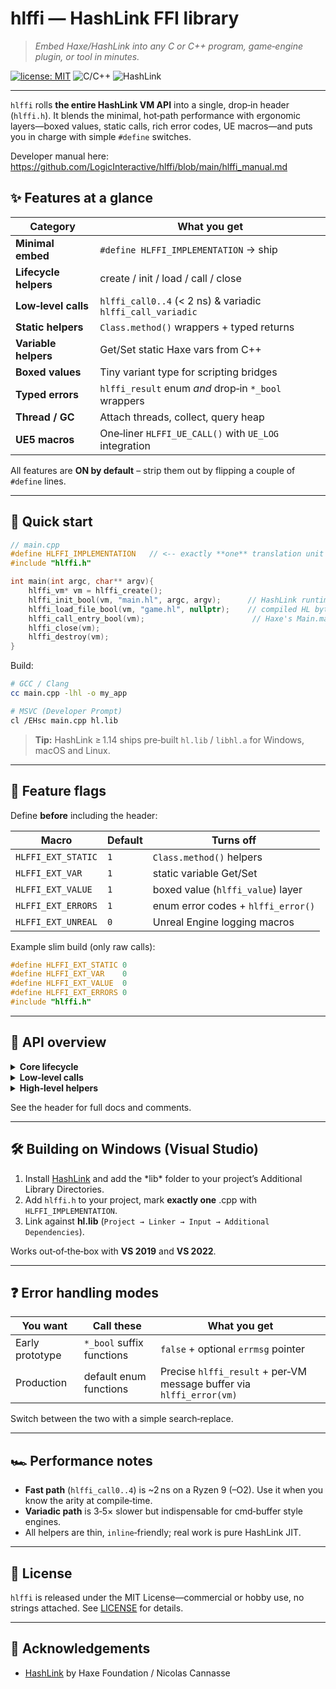 # hlffi — HashLink FFI library

> *Embed Haxe/HashLink into any C or C++ program, game‑engine plugin, or tool in minutes.*

[![license: MIT](https://img.shields.io/badge/license-MIT-blue.svg)](LICENSE)
![C/C++](https://img.shields.io/badge/language-C%20%7C%20C%2B%2B-00599C) ![HashLink](https://img.shields.io/badge/HashLink-%F0%9F%94%A5-orange)

---

`hlffi` rolls **the entire HashLink VM API** into a single, drop‑in header (`hlffi.h`). It blends the minimal, hot‑path performance with ergonomic layers—boxed values, static calls, rich error codes, UE macros—and puts you in charge with simple `#define` switches.

Developer manual here:
https://github.com/LogicInteractive/hlffi/blob/main/hlffi_manual.md

## ✨ Features at a glance

| Category              | What you get                                               |
| --------------------- | ---------------------------------------------------------- |
| **Minimal embed**     | `#define HLFFI_IMPLEMENTATION` → ship                      |
| **Lifecycle helpers** | create / init / load / call / close                        |
| **Low‑level calls**   | `hlffi_call0..4` (< 2 ns) & variadic `hlffi_call_variadic` |
| **Static helpers**    | `Class.method()` wrappers + typed returns                  |
| **Variable helpers**  | Get/Set static Haxe vars from C++                          |
| **Boxed values**      | Tiny variant type for scripting bridges                    |
| **Typed errors**      | `hlffi_result` enum *and* drop‑in `*_bool` wrappers        |
| **Thread / GC**       | Attach threads, collect, query heap                        |
| **UE5 macros**        | One‑liner `HLFFI_UE_CALL()` with `UE_LOG` integration      |

All features are **ON by default** – strip them out by flipping a couple of `#define` lines.

---

## 🚀 Quick start

```cpp
// main.cpp
#define HLFFI_IMPLEMENTATION   // <‑‑ exactly **one** translation unit
#include "hlffi.h"

int main(int argc, char** argv){
    hlffi_vm* vm = hlffi_create();
    hlffi_init_bool(vm, "main.hl", argc, argv);      // HashLink runtime
    hlffi_load_file_bool(vm, "game.hl", nullptr);    // compiled HL bytecode
    hlffi_call_entry_bool(vm);                        // Haxe's Main.main()
    hlffi_close(vm);
    hlffi_destroy(vm);
}
```

Build:

```bash
# GCC / Clang
cc main.cpp -lhl -o my_app

# MSVC (Developer Prompt)
cl /EHsc main.cpp hl.lib
```

> **Tip:** HashLink ≥ 1.14 ships pre‑built `hl.lib` / `libhl.a` for Windows, macOS and Linux.

---

## 🔧 Feature flags

Define **before** including the header:

| Macro              | Default | Turns **off**                      |
| ------------------ | ------- | ---------------------------------- |
| `HLFFI_EXT_STATIC` | `1`     | `Class.method()` helpers           |
| `HLFFI_EXT_VAR`    | `1`     | static variable Get/Set            |
| `HLFFI_EXT_VALUE`  | `1`     | boxed value (`hlffi_value`) layer  |
| `HLFFI_EXT_ERRORS` | `1`     | enum error codes + `hlffi_error()` |
| `HLFFI_EXT_UNREAL` | `0`     | Unreal Engine logging macros       |

Example slim build (only raw calls):

```cpp
#define HLFFI_EXT_STATIC 0
#define HLFFI_EXT_VAR    0
#define HLFFI_EXT_VALUE  0
#define HLFFI_EXT_ERRORS 0
#include "hlffi.h"
```

---

## 🧩 API overview

<details>
<summary><strong>Core lifecycle</strong></summary>

```c
hlffi_vm*    hlffi_create();
bool/enum    hlffi_init*(vm, main_hl, argc, argv);
… load_file / load_mem …
… call_entry …
void         hlffi_close(vm);
void         hlffi_destroy(vm);
```

</details>

<details>
<summary><strong>Low‑level calls</strong></summary>

* `void* hlffi_lookup(vm, "haxe_function", nargs);`
* `int32 hlffi_callX(ptr, a0, … a3);`
* `int32 hlffi_call_variadic(ptr, argc, …);`

</details>

<details>
<summary><strong>High‑level helpers</strong></summary>

* `hlffi_call_static(vm, "Player", "spawn");`
* `int score = hlffi_get_static_int(vm, "Game", "score");`
* Boxed values: `hlffi_val_int(42);`, `hlffi_val_as_string(val);`

</details>

See the header for full docs and comments.

---

## 🛠  Building on Windows (Visual Studio)

1. Install [HashLink](https://hashlink.haxe.org/) and add the \*lib\* folder to your project’s Additional Library Directories.
2. Add `hlffi.h` to your project, mark **exactly one** .cpp with `HLFFI_IMPLEMENTATION`.
3. Link against **hl.lib** (`Project → Linker → Input → Additional Dependencies`).

Works out‑of‑the‑box with **VS 2019** and **VS 2022**.

---

## ❓ Error handling modes

| You want        | Call these                | What you get                                                         |
| --------------- | ------------------------- | -------------------------------------------------------------------- |
| Early prototype | `*_bool` suffix functions | `false` + optional `errmsg` pointer                                  |
| Production      | default enum functions    | Precise `hlffi_result` + per‑VM message buffer via `hlffi_error(vm)` |

Switch between the two with a simple search‑replace.

---

## 🏎️ Performance notes

* **Fast path** (`hlffi_call0..4`) is \~2 ns on a Ryzen 9 (–O2).
  Use it when you know the arity at compile‑time.
* **Variadic path** is 3‑5× slower but indispensable for cmd‑buffer style engines.
* All helpers are thin, `inline`‑friendly; real work is pure HashLink JIT.

---

## 📝 License

`hlffi` is released under the MIT License—commercial or hobby use, no strings attached.
See [LICENSE](LICENSE) for details.

---

## 🙏 Acknowledgements

* [HashLink](https://github.com/HaxeFoundation/hashlink) by Haxe Foundation / Nicolas Cannasse

